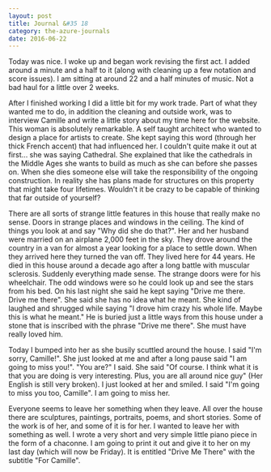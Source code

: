 ```yaml
---
layout: post
title: Journal &#35 18
category: the-azure-journals
date: 2016-06-22
---
```

Today was nice. I woke up and began work revising the first act. I added around a minute and a half to it (along with cleaning up a few notation and score issues). I am sitting at around 22 and a half minutes of music. Not a bad haul for a little over 2 weeks. 

After I finished working I did a little bit for my work trade. Part of what they wanted me to do, in addition the cleaning and outside work, was to interview Camille and write a little story about my time here for the website. This woman is absolutely remarkable. A self taught architect who wanted to design a place for artists to create. She kept saying this word (through her thick French accent) that had influenced her. I couldn't quite make it out at first... she was saying Cathedral. She explained that like the cathedrals in the Middle Ages she wants to build as much as she can before she passes on. When she dies someone else will take the responsibility of the ongoing construction. In reality she has plans made for structures on this property that might take four lifetimes. Wouldn't it be crazy to be capable of thinking that far outside of yourself? 

There are all sorts of strange little features in this house that really make no sense. Doors in strange places and windows in the ceiling. The kind of things you look at and say "Why did she do that?". Her and her husband were married on an airplane 2,000 feet in the sky. They drove around the country in a van for almost a year looking for a place to settle down. When they arrived here they turned the van off. They lived here for 44 years. He died in this house around a decade ago after a long battle with muscular sclerosis. Suddenly everything made sense. The strange doors were for his wheelchair. The odd windows were so he could look up and see the stars from his bed. On his last night she said he kept saying "Drive me there. Drive me there". She said she has no idea what he meant. She kind of laughed and shrugged while saying "I drove him crazy his whole life. Maybe this is what he meant." He is buried just a little ways from this house under a stone that is inscribed with the phrase "Drive me there". She must have really loved him. 

Today I bumped into her as she busily scuttled around the house. I said "I'm sorry, Camille!". She just looked at me and after a long pause said "I am going to miss you!". "You are?" I said. She said "Of course. I think what it is that you are doing is very interesting. Plus, you are all around nice guy" (Her English is still very broken). I just looked at her and smiled. I said "I'm going to miss you too, Camille". I am going to miss her.

Everyone seems to leave her something when they leave. All over the house there are sculptures, paintings, portraits, poems, and short stories. Some of the work is of her, and some of it is for her.  I wanted to leave her with something as well. I wrote a very short and very simple little piano piece in the form of a chaconne. I am going to print it out and give it to her on my last day (which will now be Friday). It is entitled "Drive Me There" with the subtitle "For Camille".